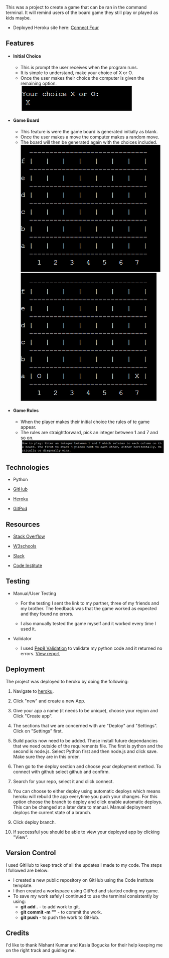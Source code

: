 This was a project to create a game that can be ran in the command terminal. It will remind users of the board game they still play or played as kids maybe. 

- Deployed Heroku site here: [Connect Four](https://connect-four-pp3.herokuapp.com/)

## Features

* #### Initial Choice
    * This is prompt the user receives when the program runs.
    * It is simple to understand, make your choice of X or O.
    * Once the user makes their choice the computer is given the remaining option.
    ![Initial Choice](docs/initial_choice.png)

* #### Game Board
    * This feature is were the game board is generated initially as blank.
    * Once the user makes a move the computer makes a random move.
    * The board will then be generated again with the choices included.
    ![Game Board](docs/empty_board.png)
    ![Populated Board](docs/populated_board.png)


* #### Game Rules
    * When the player makes their initial choice the rules of te game appear.
    * The rules are straightforward, pick an integer between 1 and 7 and so on.
    ![Game Rules](docs/instructions.png)

## Technologies

* Python

* [GitHub](https://github.com/)

* [Heroku](https://id.heroku.com/login)

* [GitPod](https://www.gitpod.io/)


## Resources

* [Stack Overflow](https://stackoverflow.com/)

* [W3schools](https://www.w3schools.com/)

* [Slack](https://slack.com/intl/en-ie/)

* [Code Institute](https://codeinstitute.net/)


## Testing
* Manual/User Testing

    * For the testing I sent the link to my partner, three of my friends and my brother. The feedback was that the game worked as expected and they found no errors.

    * I also manually tested the game myself and it worked every time I used it.

* Validator
    * I used [Pep8 Validation](http://pep8online.com/) to validate my python code and it returned no errors. [View report](docs/pep8_validator.png)


## Deployment

The project was deployed to heroku by doing the following:

1. Navigate to [heroku](https://id.heroku.com/login). 

2. Click "new" and create a new App. 

3. Give your app a name (it needs to be unique), choose your region and Click "Create app". 

4. The sections that we are concerned with are "Deploy" and "Settings". Click on "Settings" first. 

5. Build packs now need to be added. These install future dependancies that we need outside of the requirements file. The first is python and the second is node.js. Select Python first and then node.js and click save. Make sure they are in this order.

6. Then go to the deploy section and choose your deployment method. To connect with github select github and confirm. 

7. Search for your repo, select it and click connect. 

8. You can choose to either deploy using automatic deploys which means heroku will rebuild the app everytime you push your changes. For this option choose the branch to deploy and click enable automatic deploys. This can be changed at a later date to manual. Manual deployment deploys the current state of a branch.  

9. Click deploy branch. 

10. If successful you should be able to view your deployed app by clicking "View". 

## Version Control

I used GitHub to keep track of all the updates I made to my code. The steps I followed are below:

- I created a new public repository on GitHub using the Code Institute template.
- I then created a workspace using GitPod and started coding my game.
- To save my work safely I continued to use the terminal consistently by using: 
    - **git add .**  - to add work to git.
    - **git commit -m ""**  - to commit the work.
    - **git push**  - to push the work to GitHub.
    

## Credits

I'd like to thank Nishant Kumar and Kasia Bogucka for their help keeping me on the right track and guiding me.